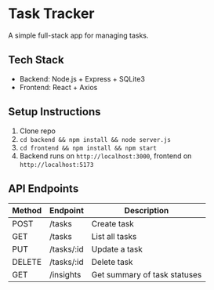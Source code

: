 # Task Tracker

A simple full-stack app for managing tasks.

## Tech Stack
- Backend: Node.js + Express + SQLite3
- Frontend: React + Axios

## Setup Instructions
1. Clone repo  
2. `cd backend && npm install && node server.js`  
3. `cd frontend && npm install && npm start`  
4. Backend runs on `http://localhost:3000`, frontend on `http://localhost:5173`

## API Endpoints
| Method | Endpoint | Description |
|--------|-----------|--------------|
| POST | /tasks | Create task |
| GET | /tasks | List all tasks |
| PUT | /tasks/:id | Update a task |
| DELETE | /tasks/:id | Delete task |
| GET | /insights | Get summary of task statuses |
